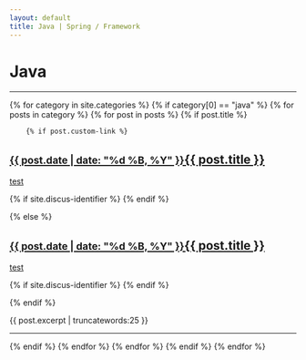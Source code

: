 ```yaml
---
layout: default
title: Java | Spring / Framework
---
```


<h1>Java</h1>
<hr/>

{% for category in site.categories %}
{% if category[0] == "java" %}
    {% for posts in category %}
    {% for post in posts %}
{% if post.title %}

		{% if post.custom-link %}
<h2><a href="{{ post.custom-link }}"><small>{{ post.date | date: "%d %B, %Y" }}</small>{{ post.title }}</a></h2>

<a href="https://disqus.com/embed/comments/?base=default&f={{ site.discus-identifier }}&t_i=%2F{{ post.custom-link }}&t_u=https%3A%2F%2Fcamouflage129.github.io%2F{{ post.custom-link }}&t_d={{ post.title }}&t_t={{ post.title }}&s_o=default#version=3e91f895da97667a42583677a655c093">test</a>

{% if site.discus-identifier %}
 <a href="{{ site.url }}{{ site.baseurl }}{{ post.url }}#disqus_thread" data-disqus-identifier="{{ post.id }}"></a>
{% endif %}

{% else %}
<h2><a href="{{ post.url }}"><small>{{ post.date | date: "%d %B, %Y" }}</small>{{ post.title }}</a></h2>

<a href="https://disqus.com/embed/comments/?base=default&f={{ site.discus-identifier }}&t_i=%2F{{ post.custom-link }}&t_u=https%3A%2F%2Fcamouflage129.github.io%2F{{ post.custom-link }}&t_d={{ post.title }}&t_t={{ post.title }}&s_o=default#version=3e91f895da97667a42583677a655c093">test</a>

{% if site.discus-identifier %}
 <a href="{{ site.url }}{{ site.baseurl }}{{ post.url }}#disqus_thread" data-disqus-identifier="{{ post.id }}"></a>
{% endif %}

{% endif %}
<p>{{ post.excerpt | truncatewords:25 }}</p>
<hr/>

{% endif %}
   {% endfor %}
   {% endfor %}
{% endif %}
{% endfor %}